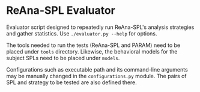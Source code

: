 # ReAna-SPL Evaluator

Evaluator script designed to repeatedly run ReAna-SPL's analysis strategies and gather statistics.
Use `./evaluator.py --help` for options.

The tools needed to run the tests (ReAna-SPL and PARAM) need to be placed under `tools` directory.
Likewise, the behavioral models for the subject SPLs need to be placed under `models`.

Configurations such as executable path and its command-line arguments may be manually
changed in the `configurations.py` module.
The pairs of SPL and strategy to be tested are also defined there.
